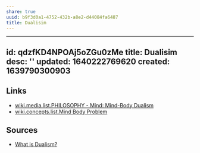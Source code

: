 ```yaml
---
share: true
uuid: b9f3d0a1-4752-432b-a8e2-d44084fa6487
title: Dualisim
---
```

---
id: qdzfKD4NPOAj5oZGu0zMe
title: Dualisim
desc: ''
updated: 1640222769620
created: 1639790300903
---

## Links

* [wiki.media.list.PHILOSOPHY - Mind: Mind-Body Dualism](/undefined)
* [wiki.concepts.list.Mind Body Problem](/undefined)

## Sources

* [What is Dualism?](https://slife.org/dualism/)